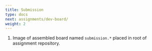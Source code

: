 ```yaml
---
title: Submission
type: docs
next: assignments/dev-board/
weight: 2
---
```


1. Image of assembled board named `submission.*` placed in root of assignment repository.

